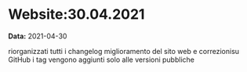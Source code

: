 # Website:30.04.2021

**Data:** 2021-04-30

riorganizzati tutti i changelog miglioramento del sito web e correzionisu GitHub i tag vengono aggiunti solo alle versioni pubbliche  
